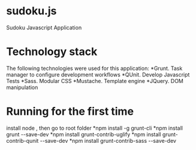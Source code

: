 # sudoku.js
Sudoku Javascript Application

# Technology stack
The following technologies were used for this application:
*Grunt. Task manager to configure development workflows
*QUnit. Develop Javascript Tests
*Sass. Modular CSS
*Mustache. Template engine
*JQuery. DOM manipulation  


# Running for the first time
install node , then go to root folder
*npm install -g grunt-cli
*npm install grunt --save-dev
*npm install grunt-contrib-uglify
*npm install grunt-contrib-qunit --save-dev
*npm install grunt-contrib-sass --save-dev



